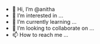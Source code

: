 - 👋 Hi, I’m @anitha
- 👀 I’m interested in ...
- 🌱 I’m currently learning ...
- 💞️ I’m looking to collaborate on ...
- 📫 How to reach me ...

<!---
anitha-subramanianled/anitha-subramanianled is a ✨ special ✨ repository because its `README.md` (this file) appears on your GitHub profile.
You can click the Preview link to take a look at your changes.
--->
